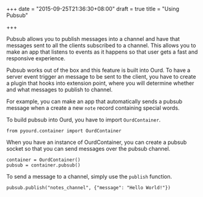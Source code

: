 +++
date = "2015-09-25T21:36:30+08:00"
draft = true
title = "Using Pubsub"

+++

Pubsub allows you to publish messages into a channel and have that messages
sent to all the clients subscribed to a channel. This allows you to make
an app that listens to events as it happens so that user gets a fast
and responsive experience.

Pubsub works out of the box and this feature is built into Ourd. To have
a server event trigger an message to be sent to the client, you have to
create a plugin that hooks into extension point, where you will determine
whether and what messages to publish to channel.

For example, you can make an app that automatically sends a pubsub message
when a create a new `note` record containing special words.

To build pubsub into Ourd, you have to import `OurdContainer`.

```
from pyourd.container import OurdContainer
```

When you have an instance of OurdContainer, you can create a pubsub socket
so that you can send messages over the pubsub channel.

```
container = OurdContainer()
pubsub = container.pubsub()
```

To send a message to a channel, simply use the `publish` function.

```
pubsub.publish("notes_channel", {"message": "Hello World!"})
```

